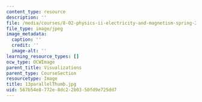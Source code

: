 ```yaml
---
content_type: resource
description: ''
file: /media/courses/8-02-physics-ii-electricity-and-magnetism-spring-2007/567b54e8772e8dc22b0350fd9e725dd7_13parallelThumb.jpg
file_type: image/jpeg
image_metadata:
  caption: ''
  credit: ''
  image-alt: ''
learning_resource_types: []
ocw_type: OCWImage
parent_title: Visualizations
parent_type: CourseSection
resourcetype: Image
title: 13parallelThumb.jpg
uid: 567b54e8-772e-8dc2-2b03-50fd9e725dd7
---
```

